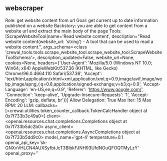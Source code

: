 ## webscraper
Role: get website content from url
Goal: get current up to date information published on a website
Backstory: you are able to get content from a website url and extract the main body of the page
Tools: [ScrapeWebsiteTool(name='Read website content', description="Read website content(website_url: 'string') - A tool that can be used to read a website content.", args_schema=<class 'crewai_tools.tools.scrape_website_tool.scrape_website_tool.ScrapeWebsiteToolSchema'>, description_updated=False, website_url=None, cookies=None, headers={'User-Agent': 'Mozilla/5.0 (Windows NT 10.0; Win64; x64) AppleWebKit/537.36 (KHTML, like Gecko) Chrome/96.0.4664.110 Safari/537.36', 'Accept': 'text/html,application/xhtml+xml,application/xml;q=0.9,image/avif,image/webp,image/apng,*/*;q=0.8,application/signed-exchange;v=b3;q=0.9', 'Accept-Language': 'en-US,en;q=0.9', 'Referer': 'https://www.google.com/', 'Connection': 'keep-alive', 'Upgrade-Insecure-Requests': '1', 'Accept-Encoding': 'gzip, deflate, br'})]
Allow Delegation: True
Max Iter: 15
Max RPM: 20
LLM: callbacks=[<crewai.utilities.token_counter_callback.TokenCalcHandler object at 0x7f733b3c49a0>] client=<openai.resources.chat.completions.Completions object at 0x7f733b5dc2b0> async_client=<openai.resources.chat.completions.AsyncCompletions object at 0x7f733b5dd9c0> model_name='gpt-4' temperature=0.1 openai_api_key='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' openai_proxy=''
